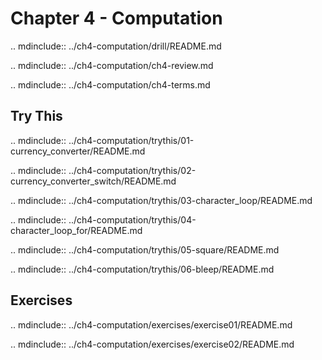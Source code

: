 # Chapter 4 - Computation

.. mdinclude:: ../ch4-computation/drill/README.md

.. mdinclude:: ../ch4-computation/ch4-review.md

.. mdinclude:: ../ch4-computation/ch4-terms.md



## Try This

.. mdinclude:: ../ch4-computation/trythis/01-currency_converter/README.md

.. mdinclude:: ../ch4-computation/trythis/02-currency_converter_switch/README.md

.. mdinclude:: ../ch4-computation/trythis/03-character_loop/README.md

.. mdinclude:: ../ch4-computation/trythis/04-character_loop_for/README.md

.. mdinclude:: ../ch4-computation/trythis/05-square/README.md

.. mdinclude:: ../ch4-computation/trythis/06-bleep/README.md


## Exercises

.. mdinclude:: ../ch4-computation/exercises/exercise01/README.md

.. mdinclude:: ../ch4-computation/exercises/exercise02/README.md

